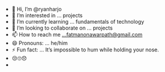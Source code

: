 - 👋 Hi, I’m @ryanharjo
- 👀 I’m interested in ... projects
- 🌱 I’m currently learning ... fundamentals of technology
- 💞️ I’m looking to collaborate on ... projects
- 📫 How to reach me ...fatmanonawarpath@gmail.com 
- 😄 Pronouns: ... he/him
- ⚡ Fun fact: ... It’s impossible to hum while holding your nose.
- 😒🙄😞
- 

<!---
--->
